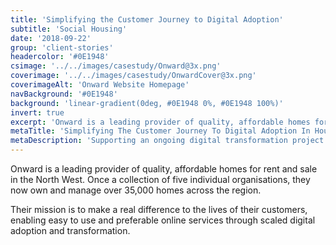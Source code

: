 ```yaml
---
title: 'Simplifying the Customer Journey to Digital Adoption'
subtitle: 'Social Housing'
date: '2018-09-22'
group: 'client-stories'
headercolor: '#0E1948'
csimage: '../../images/casestudy/Onward@3x.png'
coverimage: '../../images/casestudy/OnwardCover@3x.png'
coverimageAlt: 'Onward Website Homepage'
navBackground: '#0E1948'
background: 'linear-gradient(0deg, #0E1948 0%, #0E1948 100%)'
invert: true
excerpt: 'Onward is a leading provider of quality, affordable homes for rent and sale in the North West. Once a collection of five individual organisations, they now own and manage over 35,000 homes across the region.'
metaTitle: 'Simplifying The Customer Journey To Digital Adoption In Housing'
metaDescription: 'Supporting an ongoing digital transformation project through the phased rollout of a connected web experience.'
---
```


Onward is a leading provider of quality, affordable homes for rent and sale in the North West. Once a collection of five individual organisations, they now own and manage over 35,000 homes across the region.

Their mission is to make a real difference to the lives of their customers, enabling easy to use and preferable online services through scaled digital adoption and transformation.
